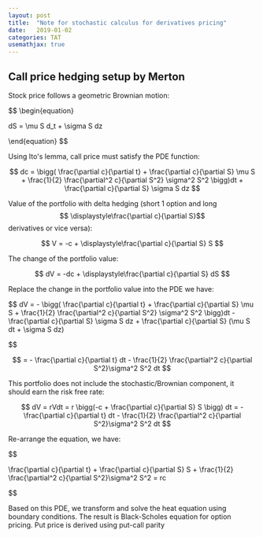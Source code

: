 ```yaml
---
layout: post
title:  "Note for stochastic calculus for derivatives pricing"
date:   2019-01-02
categories: TAT
usemathjax: true
---
```

##  Call price hedging setup by Merton

Stock price follows a geometric Brownian motion: 

$$
\begin{equation}

dS = \mu S d_t + \sigma S dz

\end{equation}
$$

Using Ito's lemma, call price must satisfy the PDE function:


$$ dc = \bigg( \frac{\partial c}{\partial t} + \frac{\partial c}{\partial S} \mu S + \frac{1}{2} \frac{\partial^2 c}{\partial S^2} \sigma^2 S^2 \bigg)dt + \frac{\partial c}{\partial S} \sigma S dz $$

Value of the portfolio with delta hedging (short 1 option and long $$ \displaystyle\frac{\partial c}{\partial S}$$ derivatives or vice versa):

$$
V = -c + \displaystyle\frac{\partial c}{\partial S} S
$$

The change of the portfolio value: 

$$
dV = -dc + \displaystyle\frac{\partial c}{\partial S} dS
$$

Replace the change in the portfolio value into the PDE we have:

$$
dV = - \bigg( \frac{\partial c}{\partial t} + \frac{\partial c}{\partial S} \mu S + \frac{1}{2} \frac{\partial^2 c}{\partial S^2} \sigma^2 S^2 \bigg)dt - \frac{\partial c}{\partial S} \sigma S dz + \frac{\partial c}{\partial S} (\mu S dt + \sigma S dz)

$$

$$
= - \frac{\partial c}{\partial t} dt - \frac{1}{2} \frac{\partial^2 c}{\partial S^2}\sigma^2 S^2 dt
$$

This portfolio does not include the stochastic/Brownian component, it should earn the risk free rate:

$$
dV = rVdt = r \bigg(-c + \frac{\partial c}{\partial S} S \bigg) dt = - \frac{\partial c}{\partial t} dt - \frac{1}{2} \frac{\partial^2 c}{\partial S^2}\sigma^2 S^2 dt
$$

Re-arrange the equation, we have:

$$

\frac{\partial c}{\partial t} + \frac{\partial c}{\partial S} S + \frac{1}{2} \frac{\partial^2 c}{\partial S^2}\sigma^2 S^2 = rc

$$

Based on this PDE, we transform and solve the heat equation using boundary conditions. The result is Black-Scholes equation for option pricing. Put price is derived using put-call parity
